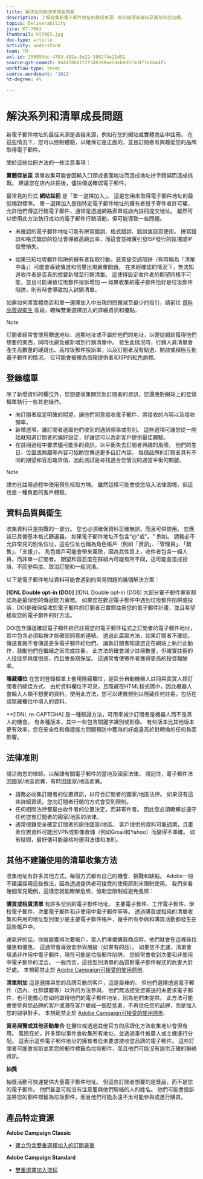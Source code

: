 ```yaml
---
title: 解決系列和清單成長問題
description: 了解收集新電子郵件地址的最佳來源、如何確保高資料品質及符合法規。
topics: Deliverability
jira: KT-7063
thumbnail: kt7063.jpg
doc-type: article
activity: understand
team: TM
exl-id: 350950dc-4703-402a-8e22-3862f4e21d52
source-git-commit: 9444f8601f2f349398ee5deb9d5f4d4f7abb44f5
workflow-type: tm+mt
source-wordcount: '1622'
ht-degree: 4%

---
```


# 解決系列和清單成長問題

新電子郵件地址的最佳來源是直接來源，例如在您的網站或實體商店中註冊。 在這些情況下，您可以控制體驗，以確保它是正面的，並且訂閱者有興趣從您的品牌取得電子郵件。

關於這些註冊方法的一些注意事項：

**實體存放區** 清單收集可能會因輸入口頭或書面地址而造成地址拼字錯誤而造成挑戰。 建議您在店內註冊後，儘快傳送確認電子郵件。

最常見的形式 **網站註冊** 是「單一選擇加入」。 這是您用來取得電子郵件地址的最低絕對標準。 單一選擇加入是指特定電子郵件地址的擁有者授予寄件者許可權，允許他們傳送行銷電子郵件，通常是透過網路表單或店內註冊提交地址。 雖然可以使用此方法執行成功的電子郵件行銷活動，但可能導致一些問題。

* 未確認的電子郵件地址可能有拼寫錯誤、格式錯誤、錯誤或惡意使用。 拼寫錯誤和格式錯誤的位址會導致高跳出率，而這會並確實引發ISP發行的區塊或IP信譽損失。

* 如果已知垃圾郵件陷阱的擁有者採取行動，惡意提交該陷阱（有時稱為「清單中毒」）可能會導致傳送和信譽出現嚴重問題。 在未經確認的情況下，無法知道收件者是否真的想要新增至行銷清單。 這使得設定收件者的期望同樣不可能，並且可能導致垃圾郵件投訴增加 — 如果收集的電子郵件恰好是垃圾郵件陷阱，則有時會導致加入封鎖清單。

如需如何將實體商店和單一選擇加入中出現的問題減至最少的指引，請前往 [資料品質與衛生](#data-quality-and-hygiene) 區段，瞭解雙重選擇加入的詳細資訊和優點。

>[!NOTE]
>
>訂閱者經常會使用贈送地址、過期地址或不屬於他們的地址，以便從網站獲得他們想要的東西，同時也避免被新增到行銷清單中。 發生此情況時，行銷人員清單會產生高數量的硬跳出、高垃圾郵件投訴率，以及訂閱者沒有點選、開啟或積極互動電子郵件的情況。 它可能會被視為信箱提供者和ISP的紅色旗標。

## 登錄檔單

除了新增資料的欄位外，您想要收集關於新訂閱者的資訊，您還應對網站上的登錄檔單執行一些其他操作。

* 向訂閱者設定明確的期望，讓他們同意接收電子郵件、將接收的內容以及接收頻率。
* 新增選項，讓訂閱者選取他們收到的通訊頻率或型別。 這些選項可讓您從一開始就知道訂閱者的偏好設定，好讓您可以為新客戶提供最佳體驗。
* 在註冊過程中要求儘可能多的資訊，以平衡失去訂閱者興趣的風險。 他們的生日、位置或興趣等內容可協助您傳送更多自訂內容。 每個品牌的訂閱者具有不同的期望和容忍臨界值，因此測試是尋找適合您情況的適當平衡的關鍵。

>[!NOTE]
>
> 請勿在註冊過程中使用預先核取方塊。 雖然這樣可能會使您陷入法律困境，但這也是一種負面的客戶體驗。

## 資料品質與衛生

收集資料只是挑戰的一部分。 您也必須確保資料正確無誤，而且可供使用。 您應該已具備基本格式篩選器。 如果電子郵件地址不包含&quot;@&quot;或&quot;。&quot; 例如。 請務必不允許常見的別名位址，這些位址也稱為角色帳戶（例如「資訊」、「管理員」、「銷售」、「支援」）。 角色帳戶可能會帶來風險，因為其性質上，收件者包含一組人員，而非單一訂閱者。 期望和容忍度在群組內可能有所不同，這可能會造成投訴、不同參與度、取消訂閱和一般混淆。

以下是電子郵件地址資料可能會遇到的常見問題的幾個解決方案：

**[!DNL Double opt-in (DOI)]**
[!DNL Double opt-in (DOI)] 大部分電子郵件專家都認為是最理想的傳遞能力實務。 如果您在歡迎電子郵件中遇到垃圾郵件陷阱或投訴，DOI是確保接收您電子郵件的訂閱者已實際註冊您的電子郵件計畫，並且希望接收您的電子郵件的好方法。

DOI包含傳送確認電子郵件給已註冊您的電子郵件程式之訂閱者的電子郵件地址，其中包含必須點按才能確認同意的連結。 透過此贏取方法，如果訂閱者不確認，傳送者就不會傳送更多電子郵件給他們。 讓新訂閱者知道您正在網站上執行此動作，鼓勵他們在繼續之前完成註冊。 此方法的確會減少註冊數量，但確實註冊的人往往參與度很高，而且會長期保留。 這通常會使寄件者獲得更高的投資報酬率。

**隱藏欄位**
在您的登錄檔單上套用隱藏欄位，是區分自動機器人註冊與真實人類訂閱者的絕佳方式。 由於資料欄位不可見，且隱藏在HTML程式碼中，因此機器人會輸入人類不想要的資料。使用此方法，您可以建置規則以隱藏任何註冊，包括在該隱藏欄位中填入的資料。

**[!DNL re-CAPTCHA] 是一種驗證方法，可用來減少訂閱者是機器人而不是真人的機會。 有各種版本，其中一些包含關鍵字識別或影像。 有些版本比其他版本更有效率，您在安全性和傳遞能力問題預防中獲得的好處遠高於對轉換的任何負面影響。

## 法律准則

請洽詢您的律師，以解譯有關電子郵件的當地及國家法律。 請記住，電子郵件法因國家/地區而異，有時因國家/地區而異。

* 請務必收集訂閱者的位置資訊，以符合訂閱者的國家/地區法律。 如果沒有這些詳細資訊，您向訂閱者行銷的方式會受到限制。
* 任何相關法律都是由收件者的位置決定，而非寄件者。 因此您必須瞭解並遵守任何您有訂閱者的國家/地區的法律。
* 通常很難完全確定訂閱者的居住國家/地區。 客戶提供的資料可能過期，且畫素位置資料可能因VPN或影像倉儲（例如Gmail和Yahoo）而變得不準確。 如有疑問，最好儘可能嚴格地運用法律和准則。

## 其他不建議使用的清單收集方法

收集地址有許多其他方式，每個方式都有自己的機會、挑戰和缺點。 Adobe一般不建議採用這些做法，因為透過提供者可接受的使用原則來限制使用。 我們來看幾個常見範例，這樣您就能瞭解危險，協助您限制或避免風險：

**購買或租賃清單**
有許多型別的電子郵件地址。 主要電子郵件、工作電子郵件、學校電子郵件、次要電子郵件和非使用中電子郵件等等。 透過購買或租用的清單收集和共用的地址型別很少是主要電子郵件帳戶，幾乎所有參與和購買活動都發生在這些帳戶中。

運氣好的話，你就能獲得次要帳戶，當人們準備購買商品時，他們就會在這裡尋找優惠和優惠。 這通常會導致低參與層級（如果有的話）。 如果您不走運，清單會填滿非作用中電子郵件，現在可能是垃圾郵件陷阱。 您經常會收到次要和非使用中電子郵件的混合。 一般而言，這些型別清單的品質對電子郵件程式的危害大於好處。 本規範禁止於 [Adobe Campaign可接受的使用原則](https://www.adobe.com/legal/terms/aup.html).

**清單附加**
這是選擇與您的品牌互動的客戶，這是最棒的。 但他們選擇透過電子郵件（店內、社群媒體等）以外的方法參與。 他們無法接受您寄送的未要求電子郵件，也可能擔心您如何取得他們的電子郵件地址，因為他們未提供。 此方法可能會使參與您品牌的客戶或潛在客戶變成一個貶低者，不再信任您的品牌，而是加入您的競爭對手。 本規範禁止於 [Adobe Campaign可接受的使用原則](https://www.adobe.com/legal/terms/aup.html).

**貿易展覽或其他活動集合**
在攤位或透過其他官方的品牌化方法收集地址會很有用。 風險在於，許多類似事件會收集所有地址，並透過事件推廣人或主機進行分配。 這表示這些電子郵件地址的擁有者從未要求接收您品牌的電子郵件。 這些訂閱者可能會投訴並將您的郵件標籤為垃圾郵件，而且他們可能沒有提供正確的聯絡資訊。

**抽獎**

抽獎活動可快速提供大量電子郵件地址。 但這些訂閱者想要的是獎品，而不是您的電子郵件。 他們甚至可能沒有注意要與他們聯絡的人的姓名。 他們可能會投訴並將您的郵件標籤為垃圾郵件，而且他們可能永遠不太可能參與或進行購買。

## 產品特定資源

**Adobe Campaign Classic**

* [建立包含雙重選擇加入的訂閱表單](https://experienceleague.adobe.com/docs/campaign-classic/using/designing-content/web-forms/use-cases--web-forms.html?lang=zh-Hant#create-a-subscription--form-with-double-opt-in)

**Adobe Campaign Standard**

* [雙重選擇加入流程](https://experienceleague.adobe.com/docs/campaign-standard/using/communication-channels/landing-pages/setting-up-a-double-opt-in-process.html?lang=zh-Hant#communication-channels)
